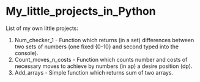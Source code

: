 # My_little_projects_in_Python

List of my own little projects:
  1. Num_checker_1 - Function which returns (in a set) differences between two sets of numbers (one fixed {0-10} and second typed into the console).
  2. Count_moves_n_costs - Function which counts number and costs of necessary moves to achieve by numbers (in ap) a desire position (dp).
  3. Add_arrays - Simple function which returns sum of two arrays.